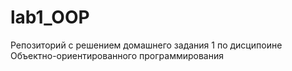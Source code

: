 # lab1_OOP
Репозиторий с решением домашнего задания 1 по дисципоине Объектно-ориентированного программирования
